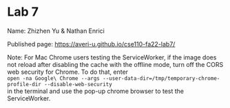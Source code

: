 # Lab 7

Name: Zhizhen Yu & Nathan Enrici

Published page: https://averi-u.github.io/cse110-fa22-lab7/

Note: For Mac Chrome users testing the ServiceWorker, if the image does not reload after disabling the cache with the offline mode, turn off the CORS web security for Chrome. To do that, enter   
 `open -na Google\ Chrome --args --user-data-dir=/tmp/temporary-chrome-profile-dir --disable-web-security`   
 in the terminal and use the pop-up chrome browser to test the ServiceWorker. 
